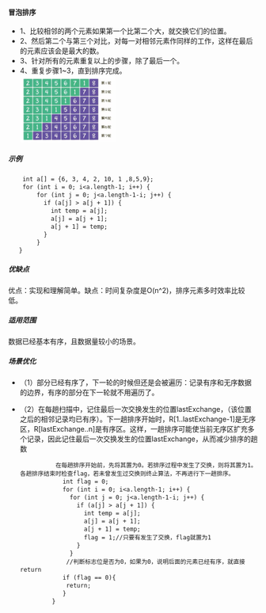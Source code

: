 #### 冒泡排序
* 1、比较相邻的两个元素如果第一个比第二个大，就交换它们的位置。
* 2、然后第二个与第三个对比，对每一对相邻元素作同样的工作，这样在最后的元素应该会是最大的数。
* 3、针对所有的元素重复以上的步骤，除了最后一个。
* 4、重复步骤1~3，直到排序完成。 <br> <img src="/img/20200813152514.jpg" width="40%" hight="30%">
##### 示例

        int a[] = {6, 3, 4, 2, 10, 1 ,8,5,9};
        for (int i = 0; i<a.length-1; i++) {
            for (int j = 0; j<a.length-1-i; j++) {
              if (a[j] > a[j + 1]) {
                int temp = a[j];
                a[j] = a[j + 1];
                a[j + 1] = temp;
              }
            }
       }
##### 优缺点 
优点：实现和理解简单。缺点：时间复杂度是O(n^2)，排序元素多时效率比较低。
##### 适用范围
数据已经基本有序，且数据量较小的场景。
##### 场景优化 
* （1）部分已经有序了，下一轮的时候但还是会被遍历：记录有序和无序数据的边界，有序的部分在下一轮就不用遍历了。
* （2）在每趟扫描中，记住最后一次交换发生的位置lastExchange，（该位置之后的相邻记录均已有序）。下一趟排序开始时，R[1..lastExchange-1]是无序区，R[lastExchange..n]是有序区。这样，一趟排序可能使当前无序区扩充多个记录，因此记住最后一次交换发生的位置lastExchange，从而减少排序的趟数

                在每趟排序开始前，先将其置为0。若排序过程中发生了交换，则将其置为1。各趟排序结束时检查flag，若未曾发生过交换则终止算法，不再进行下一趟排序。
                  int flag = 0;
                  for (int i = 0; i<a.length-1; i++) {
                    for (int j = 0; j<a.length-1-i; j++) {
                      if (a[j] > a[j + 1]) {
                        int temp = a[j];
                        a[j] = a[j + 1];
                        a[j + 1] = temp;
                        flag = 1;//只要有发生了交换，flag就置为1
                      }
                    }
                   //判断标志位是否为0，如果为0，说明后面的元素已经有序，就直接return
                  if (flag == 0){
                   return;
                  }
               }
                  
